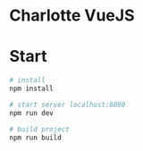 # Charlotte VueJS

# Start

``` bash
# install
npm install

# start server localhost:8080
npm run dev

# build project
npm run build
```
